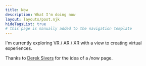 ```yaml
---
title: Now
description: What I'm doing now
layout: layouts/post.njk
hideTagsList: true
# this page is manually added to the navigation template
---
```


I'm currently exploring VR / AR / XR with a view to creating virtual experiences.

Thanks to [Derek Sivers](https://sive.rs/nowff) for the idea of a /now page.